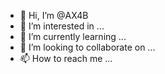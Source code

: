 - 👋 Hi, I’m @AX4B
- 👀 I’m interested in ...
- 🌱 I’m currently learning ...
- 💞️ I’m looking to collaborate on ...
- 📫 How to reach me ...

<!---
AX4B/AX4B is a ✨ special ✨ repository because its `README.md` (this file) appears on your GitHub profile.
You can click the Preview link to take a look at your changes.
--->
